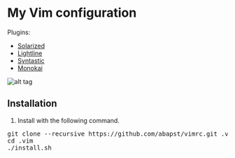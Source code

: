 # My Vim configuration

Plugins:
  - [Solarized](https://github.com/altercation/vim-colors-solarized)
  - [Lightline](https://github.com/itchyny/lightline.vim)
  - [Syntastic](https://github.com/vim-syntastic/syntastic)
  - [Monokai](https://github.com/sickill/vim-monokai)

![alt tag](https://lh5.googleusercontent.com/5L2dZcIjh_nsGZul3v1r58kkabs9RRTzuVaAw1GnIgFGLQrAzXNRbMNe6SMfzIDHzJyuyCzuyaLF5K8=w1195-h869-rw)

## Installation

1. Install with the following command.

<pre>
git clone --recursive https://github.com/abapst/vimrc.git .vim
cd .vim
./install.sh
</pre>
